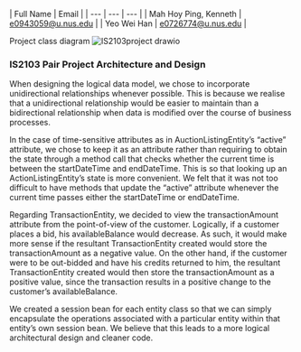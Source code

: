 | Full Name | Email |
| --- | --- | --- |
| Mah Hoy Ping, Kenneth | e0943059@u.nus.edu |
| Yeo Wei Han | e0726774@u.nus.edu |

Project class diagram
![IS2103project drawio](https://user-images.githubusercontent.com/36888332/232276724-66b29c3a-7f15-4e01-b610-5f71c30fd071.png)


### IS2103 Pair Project Architecture and Design

When designing the logical data model, we chose to incorporate unidirectional relationships whenever possible. This is because we realise that a unidirectional relationship would be easier to maintain than a bidirectional relationship when data is modified over the course of business processes.

In the case of time-sensitive attributes as in AuctionListingEntity’s “active” attribute, we chose to keep it as an attribute rather than requiring to obtain the state through a method call that checks whether the current time is between the startDateTime and endDateTime. This is so that looking up an ActionListingEntity’s state is more convenient. We felt that it was not too difficult to have methods that update the “active” attribute whenever the current time passes either the startDateTime or endDateTime.

Regarding TransactionEntity, we decided to view the transactionAmount attribute from the point-of-view of the customer. Logically, if a customer places a bid, his availableBalance would decrease. As such, it would make more sense if the resultant TransactionEntity created would store the transactionAmount as a negative value. On the other hand, if the customer were to be out-bidded and have his credits returned to him, the resultant TransactionEntity created would then store the transactionAmount as a positive value, since the transaction results in a positive change to the customer’s availableBalance.

We created a session bean for each entity class so that we can simply encapsulate the operations associated with a particular entity within that entity’s own session bean. We believe that this leads to a more logical architectural design and cleaner code.
